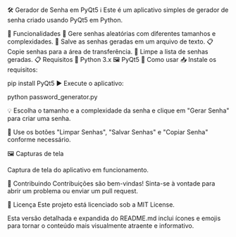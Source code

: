 🛠️ Gerador de Senha em PyQt5
ℹ️ Este é um aplicativo simples de gerador de senha criado usando PyQt5 em Python.

🚀 Funcionalidades
🔑 Gere senhas aleatórias com diferentes tamanhos e complexidades.
💾 Salve as senhas geradas em um arquivo de texto.
📋 Copie senhas para a área de transferência.
🧹 Limpe a lista de senhas geradas.
📋 Requisitos
🐍 Python 3.x
🖼️ PyQt5
🔧 Como usar
📥 Instale os requisitos:

pip install PyQt5
▶️ Execute o aplicativo:


python password_generator.py

💡 Escolha o tamanho e a complexidade da senha e clique em "Gerar Senha" para criar uma senha.

🧼 Use os botões "Limpar Senhas", "Salvar Senhas" e "Copiar Senha" conforme necessário.

🖼️ Capturas de tela

Captura de tela do aplicativo em funcionamento.

🤝 Contribuindo
Contribuições são bem-vindas! Sinta-se à vontade para abrir um problema ou enviar um pull request.

📝 Licença
Este projeto está licenciado sob a MIT License.

Esta versão detalhada e expandida do README.md inclui ícones e emojis para tornar o conteúdo mais visualmente atraente e informativo.
